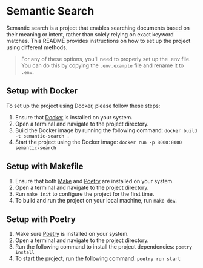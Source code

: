 # Semantic Search

Semantic search is a project that enables searching documents based on their meaning or intent, rather than solely 
relying on exact keyword matches. This README provides instructions on how to set up the project using different methods.

> For any of these options, you'll need to properly set up the .env file. You can do this by copying the `.env.example` file 
and rename it to `.env`.

## Setup with Docker

To set up the project using Docker, please follow these steps:

1. Ensure that [Docker](https://www.docker.com/) is installed on your system.
2. Open a terminal and navigate to the project directory.
3. Build the Docker image by running the following command: `docker build -t semantic-search .`
4. Start the project using the Docker image: `docker run -p 8000:8000 semantic-search`

## Setup with Makefile

1. Ensure that both [Make](https://makefiletutorial.com/) and [Poetry](https://python-poetry.org/docs/) are installed on your system.
2. Open a terminal and navigate to the project directory.
3. Run `make init` to configure the project for the first time.
4. To build and run the project on your local machine, run `make dev`.

## Setup with Poetry

1. Make sure [Poetry](https://python-poetry.org/docs/) is installed on your system.
2. Open a terminal and navigate to the project directory.
3. Run the following command to install the project dependencies: `poetry install`
4. To start the project, run the following command: `poetry run start`
